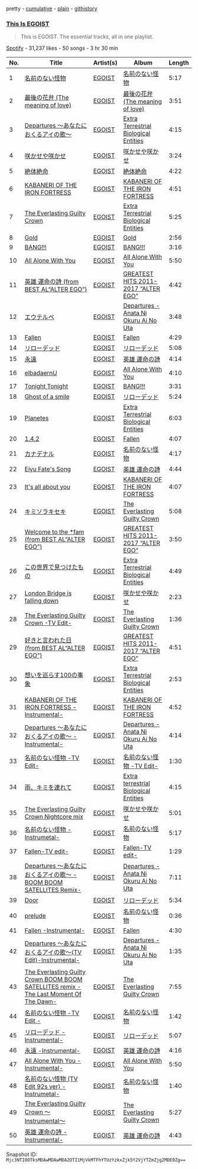 pretty - [cumulative](/playlists/cumulative/37i9dQZF1DZ06evO07DtzR.md) - [plain](/playlists/plain/37i9dQZF1DZ06evO07DtzR) - [githistory](https://github.githistory.xyz/mackorone/spotify-playlist-archive/blob/main/playlists/plain/37i9dQZF1DZ06evO07DtzR)

### [This Is EGOIST](https://open.spotify.com/playlist/37i9dQZF1DZ06evO07DtzR)

> This is EGOIST\. The essential tracks, all in one playlist.

[Spotify](https://open.spotify.com/user/spotify) - 31,237 likes - 50 songs - 3 hr 30 min

| No. | Title | Artist(s) | Album | Length |
|---|---|---|---|---|
| 1 | [名前のない怪物](https://open.spotify.com/track/7ebceNRVeFRFpd4qLENYpO) | [EGOIST](https://open.spotify.com/artist/0k7JZhYS35IewiKNHW7KMj) | [名前のない怪物](https://open.spotify.com/album/7f7ca0HGWNd2UJDmaV7dUG) | 5:17 |
| 2 | [最後の花弁 \(The meaning of love\)](https://open.spotify.com/track/6P0Nb6NCHckoZtZI54XS2l) | [EGOIST](https://open.spotify.com/artist/0k7JZhYS35IewiKNHW7KMj) | [最後の花弁 \(The meaning of love\)](https://open.spotify.com/album/13yUbPloFlPSQoQ3Ju8DR3) | 3:51 |
| 3 | [Departures 〜あなたにおくるアイの歌〜](https://open.spotify.com/track/33w7LgNJIuhs5dhSYZ0do1) | [EGOIST](https://open.spotify.com/artist/0k7JZhYS35IewiKNHW7KMj) | [Extra Terrestrial Biological Entities](https://open.spotify.com/album/0CytqeWiNHC513V6oepX2F) | 4:15 |
| 4 | [咲かせや咲かせ](https://open.spotify.com/track/6Qn2DEvR2t1iNyLSmghWxr) | [EGOIST](https://open.spotify.com/artist/0k7JZhYS35IewiKNHW7KMj) | [咲かせや咲かせ](https://open.spotify.com/album/7nYDf2MRbrQA6aiyrzPgx7) | 3:24 |
| 5 | [絶体絶命](https://open.spotify.com/track/62yZ21fqY3DIxXxV0vBdqP) | [EGOIST](https://open.spotify.com/artist/0k7JZhYS35IewiKNHW7KMj) | [絶体絶命](https://open.spotify.com/album/49DU4EI3EfLcmY7iVufP4O) | 4:22 |
| 6 | [KABANERI OF THE IRON FORTRESS](https://open.spotify.com/track/5ltF6YRUpZNrEjZF7ky6eI) | [EGOIST](https://open.spotify.com/artist/0k7JZhYS35IewiKNHW7KMj) | [KABANERI OF THE IRON FORTRESS](https://open.spotify.com/album/08MF5DFbIV3DjEo9MfDLW2) | 4:51 |
| 7 | [The Everlasting Guilty Crown](https://open.spotify.com/track/76jRSSkd4pLwUflgwSeuB0) | [EGOIST](https://open.spotify.com/artist/0k7JZhYS35IewiKNHW7KMj) | [Extra Terrestrial Biological Entities](https://open.spotify.com/album/0CytqeWiNHC513V6oepX2F) | 5:25 |
| 8 | [Gold](https://open.spotify.com/track/2tpiDrtRmRq5ZdQLQVaDmz) | [EGOIST](https://open.spotify.com/artist/0k7JZhYS35IewiKNHW7KMj) | [Gold](https://open.spotify.com/album/0AMQOXe131J5SlkABq1ass) | 2:56 |
| 9 | [BANG!!!](https://open.spotify.com/track/4o1s691Qn6lUmFh1Bl28NG) | [EGOIST](https://open.spotify.com/artist/0k7JZhYS35IewiKNHW7KMj) | [BANG!!!](https://open.spotify.com/album/7JruDbtqHdtkxzIXBf6gjO) | 3:16 |
| 10 | [All Alone With You](https://open.spotify.com/track/2fkSKbhD79K9JRFUSuhzk3) | [EGOIST](https://open.spotify.com/artist/0k7JZhYS35IewiKNHW7KMj) | [All Alone With You](https://open.spotify.com/album/6jX8qb7jeuhudH40tWG4B7) | 5:50 |
| 11 | [英雄 運命の詩 \(from BEST AL“ALTER EGO”\)](https://open.spotify.com/track/1dyUhpaEsSl2QU25ieLoqn) | [EGOIST](https://open.spotify.com/artist/0k7JZhYS35IewiKNHW7KMj) | [GREATEST HITS 2011\-2017 “ALTER EGO”](https://open.spotify.com/album/6TXu1SOr7m6NBuaD5QIzPr) | 4:42 |
| 12 | [エウテルペ](https://open.spotify.com/track/0aAzBVTjeTY83SlwoWCEfv) | [EGOIST](https://open.spotify.com/artist/0k7JZhYS35IewiKNHW7KMj) | [Departures \- Anata Ni Okuru Ai No Uta](https://open.spotify.com/album/5WlYfrfJKDX3JbZDfQbJgy) | 3:48 |
| 13 | [Fallen](https://open.spotify.com/track/5AngW69uAboljtCBHZ6AsT) | [EGOIST](https://open.spotify.com/artist/0k7JZhYS35IewiKNHW7KMj) | [Fallen](https://open.spotify.com/album/5DUPsFaK2t1wcaYc7khsAP) | 4:29 |
| 14 | [リローデッド](https://open.spotify.com/track/3FdM4BNjTV1g7e98dNDtUB) | [EGOIST](https://open.spotify.com/artist/0k7JZhYS35IewiKNHW7KMj) | [リローデッド](https://open.spotify.com/album/7ISfH1G7GDz5VPAi200l2B) | 5:08 |
| 15 | [永遠](https://open.spotify.com/track/0esGPhsobf4wut5WyVhtRf) | [EGOIST](https://open.spotify.com/artist/0k7JZhYS35IewiKNHW7KMj) | [英雄 運命の詩](https://open.spotify.com/album/1FaJ8Zbd4jIC3SK7Hnye9r) | 4:14 |
| 16 | [elbadaernU](https://open.spotify.com/track/7hWcW1U8ZUkjFYRo3sHEzT) | [EGOIST](https://open.spotify.com/artist/0k7JZhYS35IewiKNHW7KMj) | [All Alone With You](https://open.spotify.com/album/6jX8qb7jeuhudH40tWG4B7) | 4:10 |
| 17 | [Tonight Tonight](https://open.spotify.com/track/0u6qh4GP6vNsUtj35KeG17) | [EGOIST](https://open.spotify.com/artist/0k7JZhYS35IewiKNHW7KMj) | [BANG!!!](https://open.spotify.com/album/6mP4waxyh54qivGqO0H5Gz) | 3:31 |
| 18 | [Ghost of a smile](https://open.spotify.com/track/1pZLymms07WcWgtKdhg78k) | [EGOIST](https://open.spotify.com/artist/0k7JZhYS35IewiKNHW7KMj) | [リローデッド](https://open.spotify.com/album/7ISfH1G7GDz5VPAi200l2B) | 5:24 |
| 19 | [Planetes](https://open.spotify.com/track/1POXnRIFsWgBfbMlFcBm7w) | [EGOIST](https://open.spotify.com/artist/0k7JZhYS35IewiKNHW7KMj) | [Extra Terrestrial Biological Entities](https://open.spotify.com/album/0CytqeWiNHC513V6oepX2F) | 6:03 |
| 20 | [1.4.2](https://open.spotify.com/track/4f34ChSJuD35faJXkZrcx5) | [EGOIST](https://open.spotify.com/artist/0k7JZhYS35IewiKNHW7KMj) | [Fallen](https://open.spotify.com/album/6YHmti57sy3833VRHXR5bI) | 4:07 |
| 21 | [カナデナル](https://open.spotify.com/track/6JgfEzVw7KCWzLeE5rRfqC) | [EGOIST](https://open.spotify.com/artist/0k7JZhYS35IewiKNHW7KMj) | [名前のない怪物](https://open.spotify.com/album/7f7ca0HGWNd2UJDmaV7dUG) | 4:17 |
| 22 | [Eiyu Fate's Song](https://open.spotify.com/track/09MdY7aQmFhDdnnQGSk6aa) | [EGOIST](https://open.spotify.com/artist/0k7JZhYS35IewiKNHW7KMj) | [英雄 運命の詩](https://open.spotify.com/album/1FaJ8Zbd4jIC3SK7Hnye9r) | 4:44 |
| 23 | [It's all about you](https://open.spotify.com/track/3mJUvJ1gTQytrTdUh6yeVa) | [EGOIST](https://open.spotify.com/artist/0k7JZhYS35IewiKNHW7KMj) | [KABANERI OF THE IRON FORTRESS](https://open.spotify.com/album/08MF5DFbIV3DjEo9MfDLW2) | 4:07 |
| 24 | [キミソラキセキ](https://open.spotify.com/track/1nlcUnsBQP4HB07IYt0Hxn) | [EGOIST](https://open.spotify.com/artist/0k7JZhYS35IewiKNHW7KMj) | [The Everlasting Guilty Crown](https://open.spotify.com/album/4pYCfwpYg7uD3mibYScCb5) | 5:08 |
| 25 | [Welcome to the \*fam \(from BEST AL“ALTER EGO”\)](https://open.spotify.com/track/36ePkoHGeWwSGchLgZaSAc) | [EGOIST](https://open.spotify.com/artist/0k7JZhYS35IewiKNHW7KMj) | [GREATEST HITS 2011\-2017 “ALTER EGO”](https://open.spotify.com/album/6TXu1SOr7m6NBuaD5QIzPr) | 3:50 |
| 26 | [この世界で見つけたもの](https://open.spotify.com/track/6pAYtrkxFGefYqYPBfvzPy) | [EGOIST](https://open.spotify.com/artist/0k7JZhYS35IewiKNHW7KMj) | [Extra Terrestrial Biological Entities](https://open.spotify.com/album/0CytqeWiNHC513V6oepX2F) | 4:49 |
| 27 | [London Bridge is falling down](https://open.spotify.com/track/5x8Pla4awAAvyfmJG4Se2R) | [EGOIST](https://open.spotify.com/artist/0k7JZhYS35IewiKNHW7KMj) | [咲かせや咲かせ](https://open.spotify.com/album/7nYDf2MRbrQA6aiyrzPgx7) | 2:23 |
| 28 | [The Everlasting Guilty Crown \-TV Edit\-](https://open.spotify.com/track/2v38gEzNILLKvxrkX8NObo) | [EGOIST](https://open.spotify.com/artist/0k7JZhYS35IewiKNHW7KMj) | [The Everlasting Guilty Crown](https://open.spotify.com/album/4pYCfwpYg7uD3mibYScCb5) | 1:36 |
| 29 | [好きと言われた日 \(from BEST AL“ALTER EGO”\)](https://open.spotify.com/track/0TQw7jTUAbTRyx58vwg53E) | [EGOIST](https://open.spotify.com/artist/0k7JZhYS35IewiKNHW7KMj) | [GREATEST HITS 2011\-2017 “ALTER EGO”](https://open.spotify.com/album/6TXu1SOr7m6NBuaD5QIzPr) | 4:51 |
| 30 | [想いを巡らす100の事象](https://open.spotify.com/track/2HXMFIE14LNOpsSUdamYUM) | [EGOIST](https://open.spotify.com/artist/0k7JZhYS35IewiKNHW7KMj) | [Extra Terrestrial Biological Entities](https://open.spotify.com/album/0CytqeWiNHC513V6oepX2F) | 2:53 |
| 31 | [KABANERI OF THE IRON FORTRESS \-Instrumental\-](https://open.spotify.com/track/5WQ2gTSyn4zh5skFTF19t6) | [EGOIST](https://open.spotify.com/artist/0k7JZhYS35IewiKNHW7KMj) | [KABANERI OF THE IRON FORTRESS](https://open.spotify.com/album/08MF5DFbIV3DjEo9MfDLW2) | 4:52 |
| 32 | [Departures 〜あなたにおくるアイの歌〜 \-Instrumental\-](https://open.spotify.com/track/1O82mMEeNCTQZoiefCZLwn) | [EGOIST](https://open.spotify.com/artist/0k7JZhYS35IewiKNHW7KMj) | [Departures \- Anata Ni Okuru Ai No Uta](https://open.spotify.com/album/5WlYfrfJKDX3JbZDfQbJgy) | 4:14 |
| 33 | [名前のない怪物 \-TV Edit\- <DAY version>](https://open.spotify.com/track/4lhRGkiHL6opuapwlpMUlV) | [EGOIST](https://open.spotify.com/artist/0k7JZhYS35IewiKNHW7KMj) | [名前のない怪物 \-TV Edit\- <DAY version>](https://open.spotify.com/album/1lLiLkbIV9dwkyQ2blAzgD) | 1:30 |
| 34 | [雨、キミを連れて](https://open.spotify.com/track/3S4iNos3MGzmixgZIuQVYr) | [EGOIST](https://open.spotify.com/artist/0k7JZhYS35IewiKNHW7KMj) | [Extra terrestrial Biological Entities](https://open.spotify.com/album/1VihbCScbhSnObSiflsRhi) | 4:15 |
| 35 | [The Everlasting Guilty Crown Nightcore mix](https://open.spotify.com/track/4tGTYRb4WvONONBHQMAJBA) | [EGOIST](https://open.spotify.com/artist/0k7JZhYS35IewiKNHW7KMj) | [咲かせや咲かせ](https://open.spotify.com/album/7nYDf2MRbrQA6aiyrzPgx7) | 5:01 |
| 36 | [名前のない怪物 \-Instrumetal\-](https://open.spotify.com/track/1pNSSNluazasQujT6XiCip) | [EGOIST](https://open.spotify.com/artist/0k7JZhYS35IewiKNHW7KMj) | [名前のない怪物](https://open.spotify.com/album/7f7ca0HGWNd2UJDmaV7dUG) | 5:17 |
| 37 | [Fallen\-TV edit\-](https://open.spotify.com/track/1CYwRtu4PBxvkaWwE20byN) | [EGOIST](https://open.spotify.com/artist/0k7JZhYS35IewiKNHW7KMj) | [Fallen\-TV edit\-](https://open.spotify.com/album/46rDtAexHCRaKZTa1dVd7y) | 1:29 |
| 38 | [Departures 〜あなたにおくるアイの歌〜 \-BOOM BOOM SATELLITES Remix\-](https://open.spotify.com/track/4shRfuRkwt9ydnL1gTr0dA) | [EGOIST](https://open.spotify.com/artist/0k7JZhYS35IewiKNHW7KMj) | [Departures \- Anata Ni Okuru Ai No Uta](https://open.spotify.com/album/5WlYfrfJKDX3JbZDfQbJgy) | 7:11 |
| 39 | [Door](https://open.spotify.com/track/53MmtPvpScpwrk1Dr87yOG) | [EGOIST](https://open.spotify.com/artist/0k7JZhYS35IewiKNHW7KMj) | [リローデッド](https://open.spotify.com/album/7ISfH1G7GDz5VPAi200l2B) | 5:34 |
| 40 | [prelude](https://open.spotify.com/track/0TEyUJfLDQs2f3KHsxh4Ue) | [EGOIST](https://open.spotify.com/artist/0k7JZhYS35IewiKNHW7KMj) | [名前のない怪物](https://open.spotify.com/album/7f7ca0HGWNd2UJDmaV7dUG) | 0:36 |
| 41 | [Fallen \-Instrumental\-](https://open.spotify.com/track/03byyh97Boqpvg7QF6Kwk2) | [EGOIST](https://open.spotify.com/artist/0k7JZhYS35IewiKNHW7KMj) | [Fallen](https://open.spotify.com/album/6YHmti57sy3833VRHXR5bI) | 4:30 |
| 42 | [Departures 〜あなたにおくるアイの歌〜\(TV Edit\)\-Instrumental\-](https://open.spotify.com/track/4TWjUF3wARx5I0gBMCZIJl) | [EGOIST](https://open.spotify.com/artist/0k7JZhYS35IewiKNHW7KMj) | [Departures \- Anata Ni Okuru Ai No Uta](https://open.spotify.com/album/5WlYfrfJKDX3JbZDfQbJgy) | 1:35 |
| 43 | [The Everlasting Guilty Crown BOOM BOOM SATELLITES remix \-The Last Moment Of The Dawn\-](https://open.spotify.com/track/6OPsaDrvyEGBGxV0ovL7Ea) | [EGOIST](https://open.spotify.com/artist/0k7JZhYS35IewiKNHW7KMj) | [The Everlasting Guilty Crown](https://open.spotify.com/album/4pYCfwpYg7uD3mibYScCb5) | 7:55 |
| 44 | [名前のない怪物 \-TV Edit \-](https://open.spotify.com/track/2QWPhmzF7yffoa9AauMS3B) | [EGOIST](https://open.spotify.com/artist/0k7JZhYS35IewiKNHW7KMj) | [名前のない怪物](https://open.spotify.com/album/7f7ca0HGWNd2UJDmaV7dUG) | 1:42 |
| 45 | [リローデッド \-Instrumental\-](https://open.spotify.com/track/61j4VXpUIhV2dLUECFAEkO) | [EGOIST](https://open.spotify.com/artist/0k7JZhYS35IewiKNHW7KMj) | [リローデッド](https://open.spotify.com/album/7ISfH1G7GDz5VPAi200l2B) | 5:07 |
| 46 | [永遠 \-Instrumental\-](https://open.spotify.com/track/0Sv4oWlbeLpEy0aU11gOkx) | [EGOIST](https://open.spotify.com/artist/0k7JZhYS35IewiKNHW7KMj) | [英雄 運命の詩](https://open.spotify.com/album/1FaJ8Zbd4jIC3SK7Hnye9r) | 4:16 |
| 47 | [All Alone With You \-Instrumental\-](https://open.spotify.com/track/7elhr7ip89XjzWJS3XiwKk) | [EGOIST](https://open.spotify.com/artist/0k7JZhYS35IewiKNHW7KMj) | [All Alone With You](https://open.spotify.com/album/6jX8qb7jeuhudH40tWG4B7) | 5:50 |
| 48 | [名前のない怪物 \(TV Edit 92s ver\) \-Instrumetal\-](https://open.spotify.com/track/01hMjltcNqB9NweZlSxWvE) | [EGOIST](https://open.spotify.com/artist/0k7JZhYS35IewiKNHW7KMj) | [名前のない怪物](https://open.spotify.com/album/7f7ca0HGWNd2UJDmaV7dUG) | 1:40 |
| 49 | [The Everlasting Guilty Crown 〜Instrumental〜](https://open.spotify.com/track/21cvTKR7KOzAB9AecCdNkF) | [EGOIST](https://open.spotify.com/artist/0k7JZhYS35IewiKNHW7KMj) | [The Everlasting Guilty Crown](https://open.spotify.com/album/4pYCfwpYg7uD3mibYScCb5) | 5:27 |
| 50 | [英雄 運命の詩 \-Instrumental\-](https://open.spotify.com/track/6lXrGuKbaNnT56kfBJu3fu) | [EGOIST](https://open.spotify.com/artist/0k7JZhYS35IewiKNHW7KMj) | [英雄 運命の詩](https://open.spotify.com/album/1FaJ8Zbd4jIC3SK7Hnye9r) | 4:43 |

Snapshot ID: `Mjc3NTI0OTksMDAwMDAwMDA2OTI1MjVkMTFhYTUzYzkxZjk5Y2VjYTZmZjg2MDE0Zg==`
